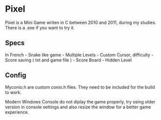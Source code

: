 # Pixel
Pixel is a Mini Game writen in C between 2010 and 2011, during my studies. 
There is a .exe if you want to try it. 

Specs
-----
In French -
Snake like game -
Multiple Levels - 
Custom Cursor, difficulty - 
Score saving ( txt and game file ) - 
Score Board - 
Hidden Level

Config
------
Myconio.h are custom conio.h files. They need to be included for the build to work. 

Modern Windows Console do not diplay the game properly, try using older version in console settings and also resize the window for a better game experience. 
